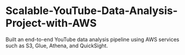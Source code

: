 # Scalable-YouTube-Data-Analysis-Project-with-AWS
Built an end-to-end YouTube data analysis pipeline using AWS services such as S3, Glue, Athena, and QuickSight.
